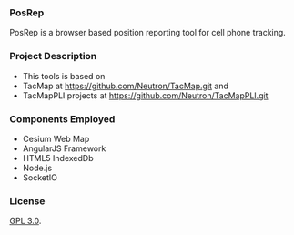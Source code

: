 ### PosRep

PosRep is a browser based position reporting tool for cell phone tracking.


### Project Description
* This tools is based on 
* TacMap at https://github.com/Neutron/TacMap.git and 
* TacMapPLI projects at https://github.com/Neutron/TacMapPLI.git


### Components Employed ###
*  Cesium Web Map
*  AngularJS Framework
*  HTML5 IndexedDb
*  Node.js
*  SocketIO

### License ###

[GPL 3.0](http://fsf.org/).  


